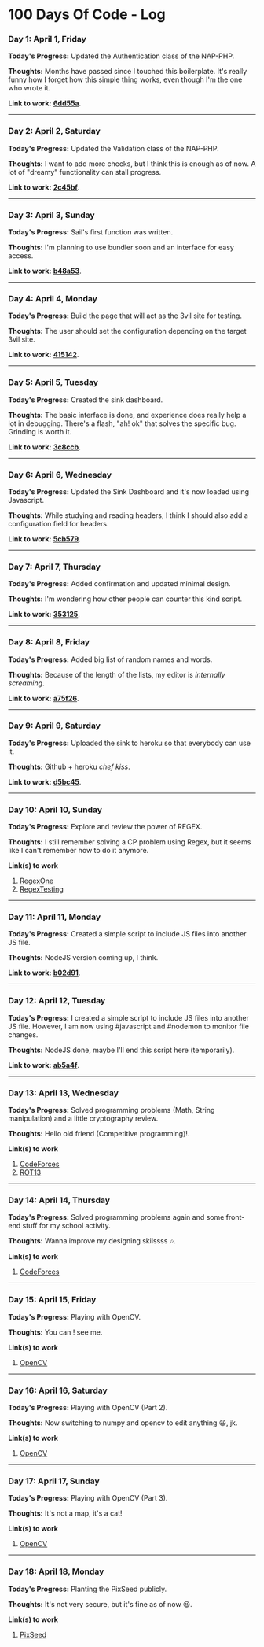 # 100 Days Of Code - Log

### Day 1:  April 1, Friday

**Today's Progress:** Updated the Authentication class of the NAP-PHP.

**Thoughts:** Months have passed since I touched this boilerplate. It's really funny how I forget how this simple thing works, even though I'm the one who wrote it.

**Link to work:** [**6dd55a**](https://github.com/frozeeen/Nap-PHP/tree/6dd55ab2b4ea3fb8277bc8375c3b65498ee903d1).

---

### Day 2:  April 2, Saturday

**Today's Progress:** Updated the Validation class of the NAP-PHP.

**Thoughts:** I want to add more checks, but I think this is enough as of now. A lot of "dreamy" functionality can stall progress.

**Link to work:** [**2c45bf**](https://github.com/frozeeen/Nap-PHP/tree/2c45bf31c84ce9c5ee724c3ba2d3aa6604fd1cd1).

---

### Day 3:  April 3, Sunday

**Today's Progress:** Sail's first function was written.

**Thoughts:** I'm planning to use bundler soon and an interface for easy access.

**Link to work:** [**b48a53**](https://github.com/frozeeen/sink/tree/b48a53408ac534435a08c0412e5ba609a0b4ec77).

---

### Day 4:  April 4, Monday

**Today's Progress:** Build the page that will act as the 3vil site for testing.

**Thoughts:** The user should set the configuration depending on the target 3vil site.

**Link to work:** [**415142**](https://github.com/frozeeen/sink/tree/415142d3d1bb0dc53e59870817e672e4a0afe9b3).

---

### Day 5:  April 5, Tuesday

**Today's Progress:** Created the sink dashboard.

**Thoughts:** The basic interface is done, and experience does really help a lot in debugging. There's a flash, "ah! ok" that solves the specific bug. Grinding is worth it.

**Link to work:** [**3c8ccb**](https://github.com/frozeeen/sink/tree/3c8ccb465d3cf8d7b8f721fba3229e831a069a62).

---

### Day 6:  April 6, Wednesday

**Today's Progress:** Updated the Sink Dashboard and it's now loaded using Javascript.

**Thoughts:** While studying and reading headers, I think I should also add a configuration field for headers.

**Link to work:** [**5cb579**](https://github.com/frozeeen/sink/tree/5cb5796e6489ff987bb7dcc9e56b0dc170c8ada1).

---

### Day 7:  April 7, Thursday

**Today's Progress:** Added confirmation and updated minimal design.

**Thoughts:** I'm wondering how other people can counter this kind script.

**Link to work:** [**353125**](https://github.com/frozeeen/sink/tree/3531253486ab1e273c8a3442e9f92e0d062c566c).

---

### Day 8:  April 8, Friday

**Today's Progress:** Added big list of random names and words.

**Thoughts:** Because of the length of the lists, my editor is *internally screaming*.

**Link to work:** [**a75f26**](https://github.com/frozeeen/sink/tree/a75f266470f1108fc647429ca8b9e2bfe4d103cd).

---

### Day 9:  April 9, Saturday

**Today's Progress:** Uploaded the sink to heroku so that everybody can use it.

**Thoughts:** Github + heroku *chef kiss*.

**Link to work:** [**d5bc45**](https://github.com/frozeeen/sink/tree/d5bc45568e4d1148d217be4217e842095f75e735).

---

### Day 10:  April 10, Sunday

**Today's Progress:** Explore and review the power of REGEX.

**Thoughts:** I still remember solving a CP problem using Regex, but it seems like I can't remember how to do it anymore.

**Link(s) to work**
1. [RegexOne](https://regexone.com)
2. [RegexTesting](https://www.regextester.com)

---

### Day 11:  April 11, Monday

**Today's Progress:** Created a simple script to include JS files into another JS file.

**Thoughts:** NodeJS version coming up, I think.

**Link to work:** [**b02d91**](https://github.com/frozeeen/includejs/tree/b02d91a8e08516b33fe0a90c73c366e2fce78432).

---

### Day 12:  April 12, Tuesday

**Today's Progress:** I created a simple script to include JS files into another JS file. However, I am now using #javascript and #nodemon to monitor file changes.

**Thoughts:** NodeJS done, maybe I'll end this script here (temporarily).

**Link to work:** [**ab5a4f**](https://github.com/frozeeen/includejs/tree/ab5a4fe5d23fa536a1fa8544aea421a12652756b).

---

### Day 13:  April 13, Wednesday

**Today's Progress:** Solved programming problems (Math, String manipulation) and a little cryptography review.

**Thoughts:** Hello old friend (Competitive programming)!.

**Link(s) to work**
1. [CodeForces](https://codeforces.com)
2. [ROT13](https://gist.github.com/frozeeen/647bab9984f764e840e8ae2b9a64ccc6)

---

### Day 14:  April 14, Thursday

**Today's Progress:** Solved programming problems again and some front-end stuff for my school activity.

**Thoughts:** Wanna improve my designing skilssss 🎶.

**Link(s) to work**
1. [CodeForces](https://codeforces.com)

---

### Day 15:  April 15, Friday

**Today's Progress:** Playing with OpenCV.

**Thoughts:** You can ! see me.

**Link(s) to work**
1. [OpenCV](https://opencv.org/)

---

### Day 16:  April 16, Saturday

**Today's Progress:** Playing with OpenCV (Part 2).

**Thoughts:** Now switching to numpy and opencv to edit anything 😆, jk. 

**Link(s) to work**
1. [OpenCV](https://opencv.org/)

---

### Day 17:  April 17, Sunday

**Today's Progress:** Playing with OpenCV (Part 3).

**Thoughts:** It's not a map, it's a cat! 

**Link(s) to work**
1. [OpenCV](https://opencv.org/)

---

### Day 18:  April 18, Monday

**Today's Progress:** Planting the PixSeed publicly.

**Thoughts:** It's not very secure, but it's fine as of now 😆. 

**Link(s) to work**
1. [PixSeed](https://github.com/frozeeen/pixseed)
